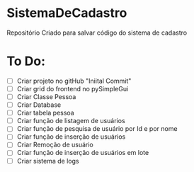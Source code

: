 # SistemaDeCadastro
Repositório Criado para salvar código do sistema de cadastro

# To Do:
- [ ] Criar projeto no gitHub "Iniital Commit"
- [ ] Criar grid do frontend no pySimpleGui
- [ ] Criar Classe Pessoa
- [ ] Criar Database
- [ ] Criar tabela pessoa
- [ ] Criar função de listagem de usuários
- [ ] Criar função de pesquisa de usuário por Id e por nome
- [ ] Criar função de inserção de usuários
- [ ] Criar Remoção de usuário
- [ ] Criar função de inserção de usuários em lote
- [ ] Criar sistema de logs